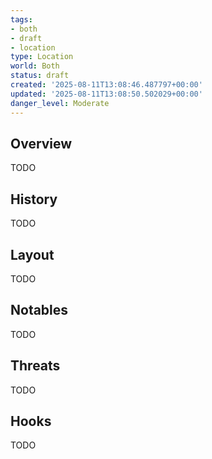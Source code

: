 ```yaml
---
tags:
- both
- draft
- location
type: Location
world: Both
status: draft
created: '2025-08-11T13:08:46.487797+00:00'
updated: '2025-08-11T13:08:50.502029+00:00'
danger_level: Moderate
---
```



## Overview

TODO
## History

TODO
## Layout

TODO
## Notables

TODO
## Threats

TODO
## Hooks

TODO
